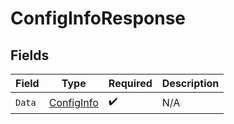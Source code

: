 # ConfigInfoResponse


## Fields

| Field                                               | Type                                                | Required                                            | Description                                         |
| --------------------------------------------------- | --------------------------------------------------- | --------------------------------------------------- | --------------------------------------------------- |
| `Data`                                              | [ConfigInfo](../../Models/Components/ConfigInfo.md) | :heavy_check_mark:                                  | N/A                                                 |